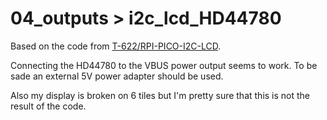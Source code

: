 # 04_outputs > i2c_lcd_HD44780

Based on the code from [T-622/RPI-PICO-I2C-LCD](https://github.com/T-622/RPI-PICO-I2C-LCD).

Connecting the HD44780 to the VBUS power output seems to work.
To be sade an external 5V power adapter should be used.

Also my display is broken on 6 tiles but I'm pretty sure that this is not the result of the code.
